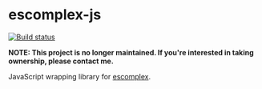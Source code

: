 # escomplex-js

[![Build status][ci-image]][ci-status]

**NOTE: This project is no longer maintained. If you're interested in taking ownership, please contact me.**

JavaScript wrapping library
for [escomplex].

[ci-image]: https://secure.travis-ci.org/philbooth/escomplex-js.png?branch=master
[ci-status]: http://travis-ci.org/#!/philbooth/escomplex-js
[escomplex]: https://github.com/philbooth/escomplex

